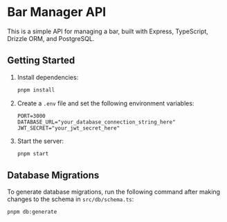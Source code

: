 # Bar Manager API

This is a simple API for managing a bar, built with Express, TypeScript, Drizzle ORM, and PostgreSQL.

## Getting Started

1. Install dependencies:
   ```bash
   pnpm install
   ```

2. Create a `.env` file and set the following environment variables:
   ```
   PORT=3000
   DATABASE_URL="your_database_connection_string_here"
   JWT_SECRET="your_jwt_secret_here"
   ```

3. Start the server:
   ```bash
   pnpm start
   ```

## Database Migrations

To generate database migrations, run the following command after making changes to the schema in `src/db/schema.ts`:

```bash
pnpm db:generate
```
